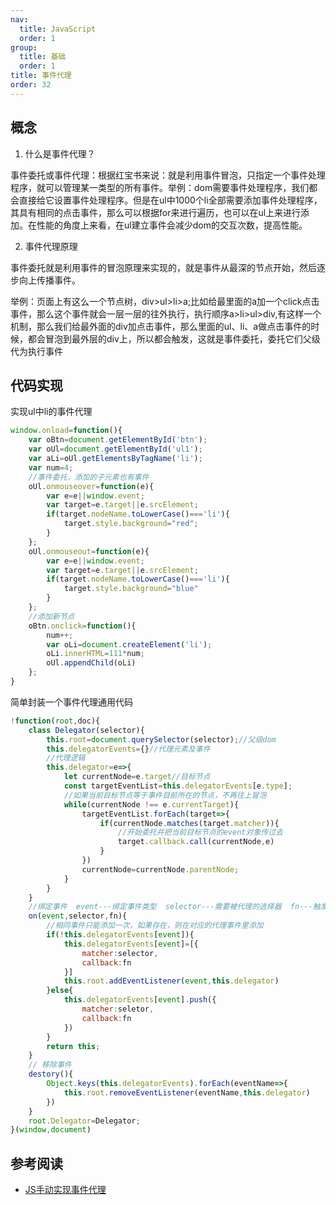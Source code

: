 ```yaml
---
nav:
  title: JavaScript
  order: 1
group:
  title: 基础
  order: 1
title: 事件代理
order: 32
---
```


## 概念

1. 什么是事件代理？

事件委托或事件代理：根据红宝书来说：就是利用事件冒泡，只指定一个事件处理程序，就可以管理某一类型的所有事件。举例：dom需要事件处理程序，我们都会直接给它设置事件处理程序。但是在ul中1000个li全部需要添加事件处理程序，其具有相同的点击事件，那么可以根据for来进行遍历，也可以在ul上来进行添加。在性能的角度上来看，在ul建立事件会减少dom的交互次数，提高性能。

2. 事件代理原理

事件委托就是利用事件的冒泡原理来实现的，就是事件从最深的节点开始，然后逐步向上传播事件。

举例：页面上有这么一个节点树，div>ul>li>a;比如给最里面的a加一个click点击事件，那么这个事件就会一层一层的往外执行，执行顺序a>li>ul>div,有这样一个机制，那么我们给最外面的div加点击事件，那么里面的ul、li、a做点击事件的时候，都会冒泡到最外层的div上，所以都会触发，这就是事件委托，委托它们父级代为执行事件

## 代码实现

实现ul中li的事件代理

```js
window.onload=function(){
    var oBtn=document.getElementById('btn');
    var oUl=document.getElementById('ul1');
    var aLi=oUl.getElementsByTagName('li');
    var num=4;
    //事件委托，添加的子元素也有事件
    oUl.onmouseover=function(e){
        var e=e||window.event;
        var target=e.target||e.srcElement;
        if(target.nodeName.toLowerCase()==='li'){
            target.style.background="red";
        }
    };
    oUl.onmouseout=function(e){
        var e=e||window.event;
        var target=e.target||e.srcElement;
        if(target.nodeName.toLowerCase()==='li'){
            target.style.background="blue"
        }
    };
    //添加新节点
    oBtn.onclick=function(){
        num++;
        var oLi=document.createElement('li');
        oLi.innerHTML=111*num;
        oUl.appendChild(oLi)
    };
}
```

简单封装一个事件代理通用代码

```js
!function(root,doc){
    class Delegator(selector){
        this.root=document.querySelector(selector);//父级dom
        this.delegatorEvents={}//代理元素及事件
        //代理逻辑
        this.delegator=e=>{
            let currentNode=e.target//目标节点
            const targetEventList=this.delegatorEvents[e.type];
            //如果当前目标节点等于事件目前所在的节点，不再往上冒泡
            while(currentNode !== e.currentTarget){
                targetEventList.forEach(target=>{
                    if(currentNode.matches(target.matcher)){
                        //开始委托并把当前目标节点的event对象传过去
                        target.callback.call(currentNode,e)
                    }
                })
                currentNode=currentNode.parentNode;
            }
        }
    }
    //绑定事件  event---绑定事件类型  selector---需要被代理的选择器  fn---触发函数
    on(event,selector,fn){
        //相同事件只能添加一次，如果存在，则在对应的代理事件里添加
        if(!this.delegatorEvents[event]){
            this.delegatorEvents[event]=[{
                matcher:selector,
                callback:fn
            }]
            this.root.addEventListener(event,this.delegator)
        }else{
            this.delegatorEvents[event].push({
                matcher:seletor,
                callback:fn
            })
        }
        return this;
    }
    // 移除事件
    destory(){
        Object.keys(this.delegatorEvents).forEach(eventName=>{
            this.root.removeEventListener(eventName,this.delegator)
        })
    }
    root.Delegator=Delegator;
}(window,document)
```

## 参考阅读

- [JS手动实现事件代理](https://blog.csdn.net/qq_39816673/article/details/89068425)
